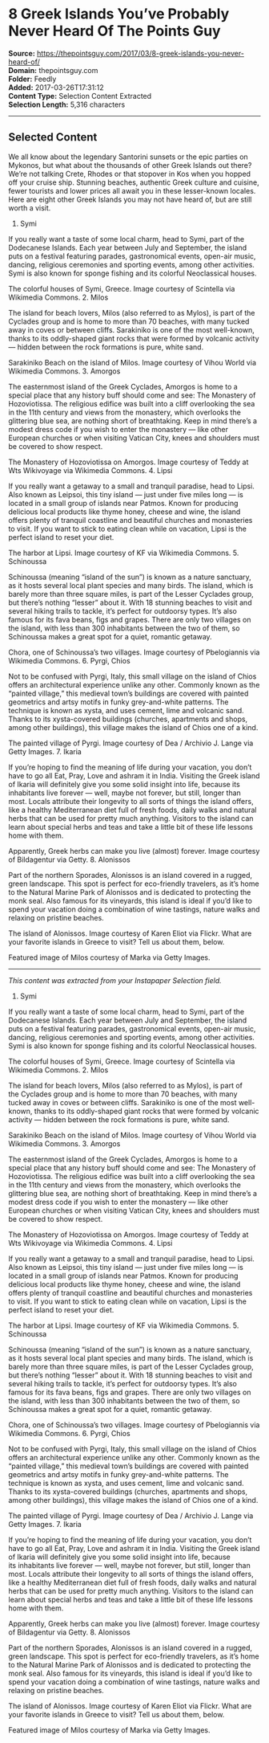 # 8 Greek Islands You’ve Probably Never Heard Of The Points Guy

**Source:** https://thepointsguy.com/2017/03/8-greek-islands-you-never-heard-of/  
**Domain:** thepointsguy.com  
**Folder:** Feedly  
**Added:** 2017-03-26T17:31:12  
**Content Type:** Selection Content Extracted  
**Selection Length:** 5,316 characters  


---

## Selected Content

We all know about the legendary Santorini sunsets or the epic parties on Mykonos, but what about the thousands of other Greek Islands out there? We’re not talking Crete, Rhodes or that stopover in Kos when you hopped off your cruise ship. Stunning beaches, authentic Greek culture and cuisine, fewer tourists and lower prices all await you in these lesser-known locales. Here are eight other Greek Islands you may not have heard of, but are still worth a visit.

1. Symi

If you really want a taste of some local charm, head to Symi, part of the Dodecanese Islands. Each year between July and September, the island puts on a festival featuring parades, gastronomical events, open-air music, dancing, religious ceremonies and sporting events, among other activities. Symi is also known for sponge fishing and its colorful Neoclassical houses.

The colorful houses of Symi, Greece. Image courtesy of Scintella via Wikimedia Commons.
2. Milos

The island for beach lovers, Milos (also referred to as Mylos), is part of the Cyclades group and is home to more than 70 beaches, with many tucked away in coves or between cliffs. Sarakiniko is one of the most well-known, thanks to its oddly-shaped giant rocks that were formed by volcanic activity — hidden between the rock formations is pure, white sand.

Sarakiniko Beach on the island of Milos. Image courtesy of Vihou World via Wikimedia Commons.
3. Amorgos

The easternmost island of the Greek Cyclades, Amorgos is home to a special place that any history buff should come and see: The Monastery of Hozoviotissa. The religious edifice was built into a cliff overlooking the sea in the 11th century and views from the monastery, which overlooks the glittering blue sea, are nothing short of breathtaking. Keep in mind there’s a modest dress code if you wish to enter the monastery — like other European churches or when visiting Vatican City, knees and shoulders must be covered to show respect.

The Monastery of Hozoviotissa on Amorgos. Image courtesy of Teddy at Wts Wikivoyage via Wikimedia Commons.
4. Lipsi

If you really want a getaway to a small and tranquil paradise, head to Lipsi. Also known as Leipsoi, this tiny island — just under five miles long — is located in a small group of islands near Patmos. Known for producing delicious local products like thyme honey, cheese and wine, the island offers plenty of tranquil coastline and beautiful churches and monasteries to visit. If you want to stick to eating clean while on vacation, Lipsi is the perfect island to reset your diet.

The harbor at Lipsi. Image courtesy of KF via Wikimedia Commons.
5. Schinoussa

Schinoussa (meaning “island of the sun”) is known as a nature sanctuary, as it hosts several local plant species and many birds. The island, which is barely more than three square miles, is part of the Lesser Cyclades group, but there’s nothing “lesser” about it. With 18 stunning beaches to visit and several hiking trails to tackle, it’s perfect for outdoorsy types. It’s also famous for its fava beans, figs and grapes. There are only two villages on the island, with less than 300 inhabitants between the two of them, so Schinoussa makes a great spot for a quiet, romantic getaway.

Chora, one of Schinoussa’s two villages. Image courtesy of Pbelogiannis via Wikimedia Commons.
6. Pyrgi, Chios

Not to be confused with Pyrgi, Italy, this small village on the island of Chios offers an architectural experience unlike any other. Commonly known as the “painted village,” this medieval town’s buildings are covered with painted geometrics and artsy motifs in funky grey-and-white patterns. The technique is known as xysta, and uses cement, lime and volcanic sand. Thanks to its xysta-covered buildings (churches, apartments and shops, among other buildings), this village makes the island of Chios one of a kind.

The painted village of Pyrgi. Image courtesy of Dea / Archivio J. Lange via Getty Images.
7. Ikaria

If you’re hoping to find the meaning of life during your vacation, you don’t have to go all Eat, Pray, Love and ashram it in India. Visiting the Greek island of Ikaria will definitely give you some solid insight into life, because its inhabitants live forever — well, maybe not forever, but still, longer than most. Locals attribute their longevity to all sorts of things the island offers, like a healthy Mediterranean diet full of fresh foods, daily walks and natural herbs that can be used for pretty much anything. Visitors to the island can learn about special herbs and teas and take a little bit of these life lessons home with them.

Apparently, Greek herbs can make you live (almost) forever. Image courtesy of Bildagentur via Getty.
8. Alonissos

Part of the northern Sporades, Alonissos is an island covered in a rugged, green landscape. This spot is perfect for eco-friendly travelers, as it’s home to the Natural Marine Park of Alonissos and is dedicated to protecting the monk seal. Also famous for its vineyards, this island is ideal if you’d like to spend your vacation doing a combination of wine tastings, nature walks and relaxing on pristine beaches.

The island of Alonissos. Image courtesy of Karen Eliot via Flickr.
What are your favorite islands in Greece to visit? Tell us about them, below.

Featured image of Milos courtesy of Marka via Getty Images.

---

*This content was extracted from your Instapaper Selection field.*

1. Symi

If you really want a taste of some local charm, head to Symi, part of the Dodecanese Islands. Each year between July and September, the island puts on a festival featuring parades, gastronomical events, open-air music, dancing, religious ceremonies and sporting events, among other activities. Symi is also known for sponge fishing and its colorful Neoclassical houses.

The colorful houses of Symi, Greece. Image courtesy of Scintella via Wikimedia Commons.
2. Milos

The island for beach lovers, Milos (also referred to as Mylos), is part of the Cyclades group and is home to more than 70 beaches, with many tucked away in coves or between cliffs. Sarakiniko is one of the most well-known, thanks to its oddly-shaped giant rocks that were formed by volcanic activity — hidden between the rock formations is pure, white sand.

Sarakiniko Beach on the island of Milos. Image courtesy of Vihou World via Wikimedia Commons.
3. Amorgos

The easternmost island of the Greek Cyclades, Amorgos is home to a special place that any history buff should come and see: The Monastery of Hozoviotissa. The religious edifice was built into a cliff overlooking the sea in the 11th century and views from the monastery, which overlooks the glittering blue sea, are nothing short of breathtaking. Keep in mind there’s a modest dress code if you wish to enter the monastery — like other European churches or when visiting Vatican City, knees and shoulders must be covered to show respect.

The Monastery of Hozoviotissa on Amorgos. Image courtesy of Teddy at Wts Wikivoyage via Wikimedia Commons.
4. Lipsi

If you really want a getaway to a small and tranquil paradise, head to Lipsi. Also known as Leipsoi, this tiny island — just under five miles long — is located in a small group of islands near Patmos. Known for producing delicious local products like thyme honey, cheese and wine, the island offers plenty of tranquil coastline and beautiful churches and monasteries to visit. If you want to stick to eating clean while on vacation, Lipsi is the perfect island to reset your diet.

The harbor at Lipsi. Image courtesy of KF via Wikimedia Commons.
5. Schinoussa

Schinoussa (meaning “island of the sun”) is known as a nature sanctuary, as it hosts several local plant species and many birds. The island, which is barely more than three square miles, is part of the Lesser Cyclades group, but there’s nothing “lesser” about it. With 18 stunning beaches to visit and several hiking trails to tackle, it’s perfect for outdoorsy types. It’s also famous for its fava beans, figs and grapes. There are only two villages on the island, with less than 300 inhabitants between the two of them, so Schinoussa makes a great spot for a quiet, romantic getaway.

Chora, one of Schinoussa’s two villages. Image courtesy of Pbelogiannis via Wikimedia Commons.
6. Pyrgi, Chios

Not to be confused with Pyrgi, Italy, this small village on the island of Chios offers an architectural experience unlike any other. Commonly known as the “painted village,” this medieval town’s buildings are covered with painted geometrics and artsy motifs in funky grey-and-white patterns. The technique is known as xysta, and uses cement, lime and volcanic sand. Thanks to its xysta-covered buildings (churches, apartments and shops, among other buildings), this village makes the island of Chios one of a kind.

The painted village of Pyrgi. Image courtesy of Dea / Archivio J. Lange via Getty Images.
7. Ikaria

If you’re hoping to find the meaning of life during your vacation, you don’t have to go all Eat, Pray, Love and ashram it in India. Visiting the Greek island of Ikaria will definitely give you some solid insight into life, because its inhabitants live forever — well, maybe not forever, but still, longer than most. Locals attribute their longevity to all sorts of things the island offers, like a healthy Mediterranean diet full of fresh foods, daily walks and natural herbs that can be used for pretty much anything. Visitors to the island can learn about special herbs and teas and take a little bit of these life lessons home with them.

Apparently, Greek herbs can make you live (almost) forever. Image courtesy of Bildagentur via Getty.
8. Alonissos

Part of the northern Sporades, Alonissos is an island covered in a rugged, green landscape. This spot is perfect for eco-friendly travelers, as it’s home to the Natural Marine Park of Alonissos and is dedicated to protecting the monk seal. Also famous for its vineyards, this island is ideal if you’d like to spend your vacation doing a combination of wine tastings, nature walks and relaxing on pristine beaches.

The island of Alonissos. Image courtesy of Karen Eliot via Flickr.
What are your favorite islands in Greece to visit? Tell us about them, below.

Featured image of Milos courtesy of Marka via Getty Images.
